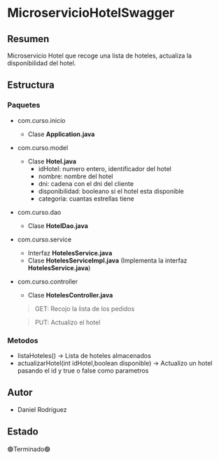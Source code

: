# MicroservicioHotelSwagger
## Resumen
Microservicio Hotel que  recoge una lista de hoteles, actualiza la disponibilidad del hotel. 
## Estructura
### Paquetes
* com.curso.inicio
  - Clase **Application.java**
* com.curso.model
  - Clase **Hotel.java**
    - idHotel: numero entero, identificador del hotel
    - nombre: nombre del hotel
    - dni: cadena con el dni del cliente
    - disponibilidad: booleano si el hotel esta disponible
    - categoria: cuantas estrellas tiene
* com.curso.dao
  - Clase **HotelDao.java**
* com.curso.service
  - Interfaz **HotelesService.java**
  - Clase **HotelesServiceImpl.java** (Implementa la interfaz **HotelesService.java**)
* com.curso.controller
  - Clase **HotelesController.java**
  
  > GET: Recojo la lista de los pedidos
  
  > PUT: Actualizo el hotel

### Metodos
* listaHoteles() -> Lista de hoteles almacenados
* actualizarHotel(int idHotel,boolean disponible) -> Actualizo un hotel pasando el id y true o false como parametros
## Autor
* Daniel Rodriguez
## Estado
🟢Terminado🟢
